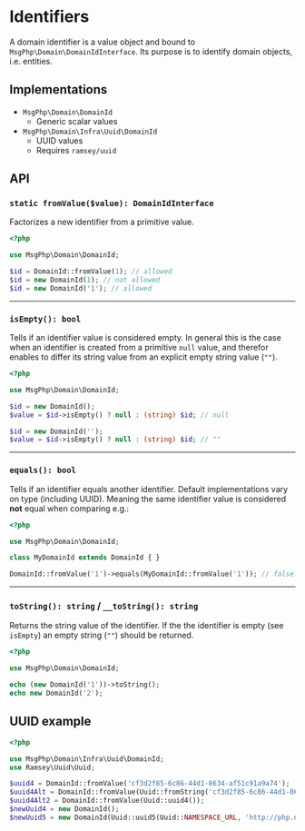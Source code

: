 # Identifiers

A domain identifier is a value object and bound to `MsgPhp\Domain\DomainIdInterface`. Its purpose is to identify domain
objects, i.e. entities.

## Implementations

- `MsgPhp\Domain\DomainId`
    - Generic scalar values
- `MsgPhp\Domain\Infra\Uuid\DomainId`
    - UUID values
    - Requires `ramsey/uuid`

## API

### `static fromValue($value): DomainIdInterface`

Factorizes a new identifier from a primitive value.

```php
<?php

use MsgPhp\Domain\DomainId;

$id = DomainId::fromValue(1); // allowed
$id = new DomainId(1); // not allowed
$id = new DomainId('1'); // allowed
```

---

### `isEmpty(): bool`

Tells if an identifier value is considered empty. In general this is the case when an identifier is created from a
primitive `null` value, and therefor enables to differ its string value from an explicit empty string value (`""`).

```php
<?php

use MsgPhp\Domain\DomainId;

$id = new DomainId();
$value = $id->isEmpty() ? null : (string) $id; // null

$id = new DomainId('');
$value = $id->isEmpty() ? null : (string) $id; // ""
```

---

### `equals(): bool`

Tells if an identifier equals another identifier. Default implementations vary on type (including UUID). Meaning the
same identifier value is considered **not** equal when comparing e.g.:

```php
<?php

use MsgPhp\Domain\DomainId;

class MyDomainId extends DomainId { }

DomainId::fromValue('1')->equals(MyDomainId::fromValue('1')); // false!
```

---

### `toString(): string` / `__toString(): string`

Returns the string value of the identifier. If the the identifier is empty (see `isEmpty`) an empty string (`""`) 
should be returned.

```php
<?php

use MsgPhp\Domain\DomainId;

echo (new DomainId('1'))->toString();
echo new DomainId('2');
```

## UUID example

```php
<?php

use MsgPhp\Domain\Infra\Uuid\DomainId;
use Ramsey\Uuid\Uuid;

$uuid4 = DomainId::fromValue('cf3d2f85-6c86-44d1-8634-af51c91a9a74');
$uuid4Alt = DomainId::fromValue(Uuid::fromString('cf3d2f85-6c86-44d1-8634-af51c91a9a74'));
$uuid4Alt2 = DomainId::fromValue(Uuid::uuid4());
$newUuid4 = new DomainId();
$newUuid5 = new DomainId(Uuid::uuid5(Uuid::NAMESPACE_URL, 'http://php.net/'));
```
